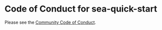 # Code of Conduct for sea-quick-start

Please see the [Community Code of Conduct](https://www.finos.org/code-of-conduct).
